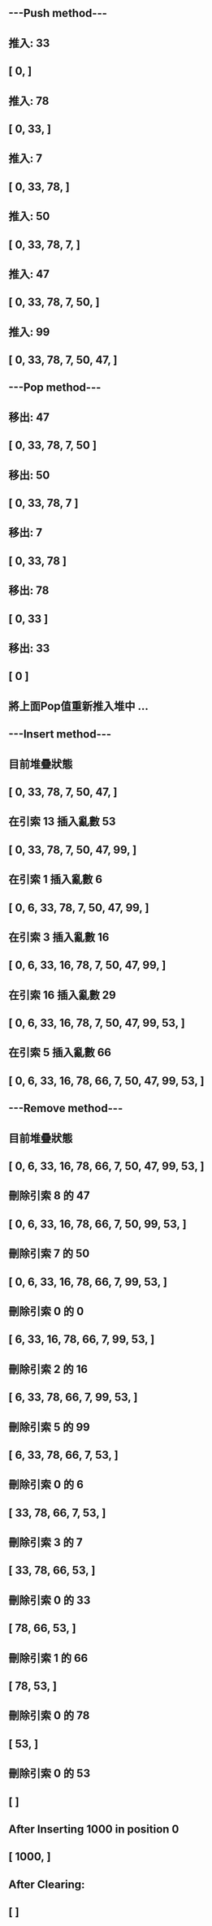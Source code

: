 ## ---Push method---
## 
## 推入: 33
## [ 0,  ]
## 
## 推入: 78
## [ 0, 33,  ]
## 
## 推入: 7
## [ 0, 33, 78,  ]
## 
## 推入: 50
## [ 0, 33, 78, 7,  ]
## 
## 推入: 47
## [ 0, 33, 78, 7, 50,  ]
## 
## 推入: 99
## [ 0, 33, 78, 7, 50, 47,  ]
## 
## ---Pop method---
## 
## 移出: 47
## [ 0, 33, 78, 7, 50 ]
## 
## 移出: 50
## [ 0, 33, 78, 7 ]
## 
## 移出: 7
## [ 0, 33, 78 ]
## 
## 移出: 78
## [ 0, 33 ]
## 
## 移出: 33
## [ 0 ]
## 
## 將上面Pop值重新推入堆中 ...
## 
## ---Insert method---
## 
## 目前堆疊狀態
## [ 0, 33, 78, 7, 50, 47,  ]
## 
## 在引索 13 插入亂數 53
## [ 0, 33, 78, 7, 50, 47, 99,  ]
## 
## 在引索 1 插入亂數 6
## [ 0, 6, 33, 78, 7, 50, 47, 99,  ]
## 
## 在引索 3 插入亂數 16
## [ 0, 6, 33, 16, 78, 7, 50, 47, 99,  ]
## 
## 在引索 16 插入亂數 29
## [ 0, 6, 33, 16, 78, 7, 50, 47, 99, 53,  ]
## 
## 在引索 5 插入亂數 66
## [ 0, 6, 33, 16, 78, 66, 7, 50, 47, 99, 53,  ]
## 
## ---Remove method---
## 
## 目前堆疊狀態
## [ 0, 6, 33, 16, 78, 66, 7, 50, 47, 99, 53,  ]
## 
## 刪除引索 8 的 47
## [ 0, 6, 33, 16, 78, 66, 7, 50, 99, 53,  ]
## 
## 刪除引索 7 的 50
## [ 0, 6, 33, 16, 78, 66, 7, 99, 53,  ]
## 
## 刪除引索 0 的 0
## [ 6, 33, 16, 78, 66, 7, 99, 53,  ]
## 
## 刪除引索 2 的 16
## [ 6, 33, 78, 66, 7, 99, 53,  ]
## 
## 刪除引索 5 的 99
## [ 6, 33, 78, 66, 7, 53,  ]
## 
## 刪除引索 0 的 6
## [ 33, 78, 66, 7, 53,  ]
## 
## 刪除引索 3 的 7
## [ 33, 78, 66, 53,  ]
## 
## 刪除引索 0 的 33
## [ 78, 66, 53,  ]
## 
## 刪除引索 1 的 66
## [ 78, 53,  ]
## 
## 刪除引索 0 的 78
## [ 53,  ]
## 
## 刪除引索 0 的 53
## [  ]
## After Inserting 1000 in position 0
## [ 1000,  ]
## After Clearing:
## [  ]

